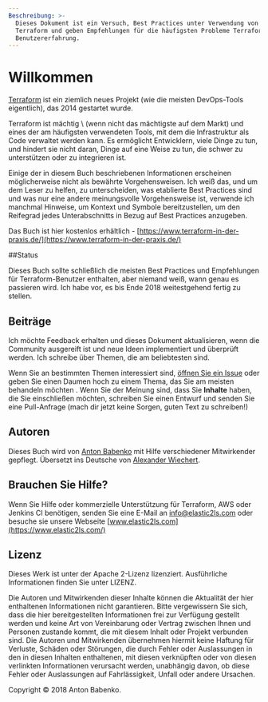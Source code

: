 ```yaml
---
Beschreibung: >-
  Dieses Dokument ist ein Versuch, Best Practices unter Verwendung von
  Terraform und geben Empfehlungen für die häufigsten Probleme Terraform
  Benutzererfahrung.
---
```


# Willkommen

[Terraform](https://www.terraform.io/) ist ein ziemlich neues Projekt \(wie die meisten DevOps-Tools eigentlich\), das 2014 gestartet wurde.

Terraform ist mächtig \ (wenn nicht das mächtigste auf dem Markt\) und eines der am häufigsten verwendeten Tools, mit dem die Infrastruktur als Code verwaltet werden kann. Es ermöglicht Entwicklern, viele Dinge zu tun, und hindert sie nicht daran, Dinge auf eine Weise zu tun, die schwer zu unterstützen oder zu integrieren ist.

Einige der in diesem Buch beschriebenen Informationen erscheinen möglicherweise nicht als bewährte Vorgehensweisen. Ich weiß das, und um dem Leser zu helfen, zu unterscheiden, was etablierte Best Practices sind und was nur eine andere meinungsvolle Vorgehensweise ist, verwende ich manchmal Hinweise, um Kontext und Symbole bereitzustellen, um den Reifegrad jedes Unterabschnitts in Bezug auf Best Practices anzugeben.

Das Buch ist hier kostenlos erhältlich - [https://www.terraform-in-der-praxis.de/](https://www.terraform-in-der-praxis.de/)

##Status

Dieses Buch sollte schließlich die meisten Best Practices und Empfehlungen für Terraform-Benutzer enthalten, aber niemand weiß, wann genau es passieren wird. Ich habe vor, es bis Ende 2018 weitestgehend fertig zu stellen.

## Beiträge

Ich möchte Feedback erhalten und dieses Dokument aktualisieren, wenn die Community ausgereift ist und neue Ideen implementiert und überprüft werden. Ich schreibe über Themen, die am beliebtesten sind.

Wenn Sie an bestimmten Themen interessiert sind, [öffnen Sie ein Issue](https://github.com/elastic2ls-awiechert/terraform-in-der-praxis/issues) oder geben Sie einen Daumen hoch zu einem Thema, das Sie am meisten behandeln möchten . Wenn Sie der Meinung sind, dass Sie **Inhalte** haben, die Sie einschließen möchten, schreiben Sie einen Entwurf und senden Sie eine Pull-Anfrage \(mach dir jetzt keine Sorgen, guten Text zu schreiben!\)

## Autoren

Dieses Buch wird von [Anton Babenko](https://github.com/antonbabenko) mit Hilfe verschiedener Mitwirkender gepflegt.
Übersetzt ins Deutsche von [Alexander Wiechert](https://github.com/elastic2ls-awiechert).

## Brauchen Sie Hilfe?

Wenn Sie Hilfe oder kommerzielle Unterstützung für Terraform, AWS oder Jenkins CI benötigen, senden Sie eine E-Mail an [info@elastic2ls.com](mailto:info@elastic2ls.com) oder besuche sie unsere Webseite [www.elastic2ls.com](https://www.elastic2ls.com/)

## Lizenz

Dieses Werk ist unter der Apache 2-Lizenz lizenziert. Ausführliche Informationen finden Sie unter LIZENZ.

Die Autoren und Mitwirkenden dieser Inhalte können die Aktualität der hier enthaltenen Informationen nicht garantieren. Bitte vergewissern Sie sich, dass die hier bereitgestellten Informationen frei zur Verfügung gestellt werden und keine Art von Vereinbarung oder Vertrag zwischen Ihnen und Personen zustande kommt, die mit diesem Inhalt oder Projekt verbunden sind. Die Autoren und Mitwirkenden übernehmen hiermit keine Haftung für Verluste, Schäden oder Störungen, die durch Fehler oder Auslassungen in den in diesen Inhalten enthaltenen, mit diesen verknüpften oder von diesen verlinkten Informationen verursacht werden, unabhängig davon, ob diese Fehler oder Auslassungen auf Fahrlässigkeit, Unfall oder andere Ursachen.

Copyright © 2018 Anton Babenko.

